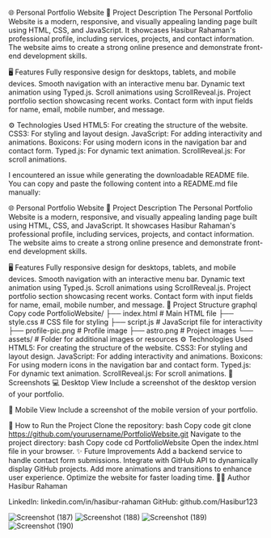 🌐 Personal Portfolio Website
📖 Project Description
The Personal Portfolio Website is a modern, responsive, and visually appealing landing page built using HTML, CSS, and JavaScript. It showcases Hasibur Rahaman's professional profile, including services, projects, and contact information. The website aims to create a strong online presence and demonstrate front-end development skills.

🖥️ Features
Fully responsive design for desktops, tablets, and mobile devices.
Smooth navigation with an interactive menu bar.
Dynamic text animation using Typed.js.
Scroll animations using ScrollReveal.js.
Project portfolio section showcasing recent works.
Contact form with input fields for name, email, mobile number, and message.

⚙️ Technologies Used
HTML5: For creating the structure of the website.
CSS3: For styling and layout design.
JavaScript: For adding interactivity and animations.
Boxicons: For using modern icons in the navigation bar and contact form.
Typed.js: For dynamic text animation.
ScrollReveal.js: For scroll animations.


I encountered an issue while generating the downloadable README file. You can copy and paste the following content into a README.md file manually:

🌐 Personal Portfolio Website
📖 Project Description
The Personal Portfolio Website is a modern, responsive, and visually appealing landing page built using HTML, CSS, and JavaScript. It showcases Hasibur Rahaman's professional profile, including services, projects, and contact information. The website aims to create a strong online presence and demonstrate front-end development skills.

🖥️ Features
Fully responsive design for desktops, tablets, and mobile devices.
Smooth navigation with an interactive menu bar.
Dynamic text animation using Typed.js.
Scroll animations using ScrollReveal.js.
Project portfolio section showcasing recent works.
Contact form with input fields for name, email, mobile number, and message.
📂 Project Structure
graphql
Copy code
PortfolioWebsite/
├── index.html         # Main HTML file
├── style.css          # CSS file for styling
├── script.js          # JavaScript file for interactivity
├── profile-pic.png    # Profile image
├── astro.png          # Project images
└── assets/            # Folder for additional images or resources
⚙️ Technologies Used
HTML5: For creating the structure of the website.
CSS3: For styling and layout design.
JavaScript: For adding interactivity and animations.
Boxicons: For using modern icons in the navigation bar and contact form.
Typed.js: For dynamic text animation.
ScrollReveal.js: For scroll animations.
📸 Screenshots
💻 Desktop View
Include a screenshot of the desktop version of your portfolio.

📱 Mobile View
Include a screenshot of the mobile version of your portfolio.

🚀 How to Run the Project
Clone the repository:
bash
Copy code
git clone https://github.com/yourusername/PortfolioWebsite.git
Navigate to the project directory:
bash
Copy code
cd PortfolioWebsite
Open the index.html file in your browser.
✨ Future Improvements
Add a backend service to handle contact form submissions.
Integrate with GitHub API to dynamically display GitHub projects.
Add more animations and transitions to enhance user experience.
Optimize the website for faster loading time.
🧑‍💻 Author
Hasibur Rahaman

LinkedIn: linkedin.com/in/hasibur-rahaman
GitHub: github.com/Hasibur123

![Screenshot (187)](https://github.com/user-attachments/assets/127ef885-3e99-4ad5-9fcd-8da70e0e02ed)
![Screenshot (188)](https://github.com/user-attachments/assets/7a00c6c9-9beb-4300-b139-81ea62d66c14)
![Screenshot (189)](https://github.com/user-attachments/assets/0a8a930c-c16d-43b1-ab43-2be0b00ca59f)
![Screenshot (190)](https://github.com/user-attachments/assets/28d57429-8312-4b84-9c71-0b0463961c03)
